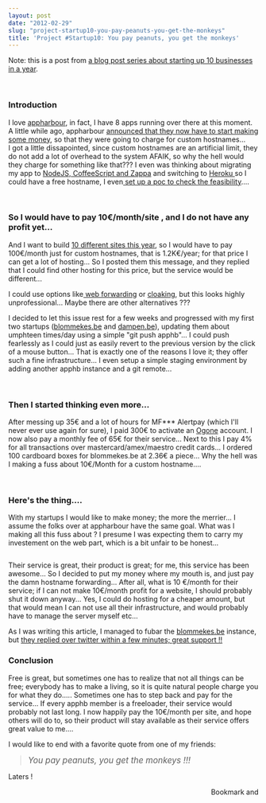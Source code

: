 ```yaml
---
layout: post
date: "2012-02-29"
slug: "project-startup10-you-pay-peanuts-you-get-the-monkeys"
title: 'Project #Startup10: You pay peanuts, you get the monkeys'
---
```


<p>Note: this is a post from&nbsp;<a href="/posts/Project-Startup10-Learning-to-build-your-own-business/">a blog post series about starting up 10 businesses in a year</a>.</p>
<p>&nbsp;</p>
<h3>Introduction</h3>
<p>I love <a href="https://appharbor.com/" target="_blank">appharbour</a>, in fact, I have 8 apps running over there at this moment. A little while ago, appharbour <a href="https://blog.appharbor.com/2012/02/02/announcing-pricing" target="_blank">announced that they now have to start making some money</a>, so that they were going to charge for custom hostnames...<br />I got a little dissapointed, since custom hostnames are an artificial limit, they do not add a lot of overhead to the system AFAIK, so why the hell would they charge for something like that??? I even was thinking about migrating my app to <a href="https://github.com/mauricemach/zappa" target="_blank">NodeJS, CoffeeScript and Zappa</a> and switching to <a href="https://www.heroku.com/" target="_blank">Heroku </a>so I could have a free hostname, I even<a href="https://notanotherone.herokuapp.com/" target="_blank"> set up a poc to check the feasibility</a>....</p>
<p>&nbsp;</p>
<h3>So I would have to pay 10&euro;/month/site , and I do not have any profit yet...</h3>
<p>And I want to build <a href="/posts/Project-Startup10-Learning-to-build-your-own-business" target="_blank/">10 different sites this year</a>, so I would have to pay 100&euro;/month just for custom hostnames, that is 1.2K&euro;/year; for that price I can get a lot of hosting... So I posted them this message, and they replied that I could find other hosting for this price, but the service would be different...</p>
<p>I could use options like<a href="https://en.wikipedia.org/wiki/URL_forwarding" target="_blank"> web forwarding</a> or <a href="https://en.wikipedia.org/wiki/Cloaking" target="_blank">cloaking</a>, but this looks highly unprofessional... Maybe there are other alternatives ???</p>
<p>I decided to let this issue rest for a few weeks and progressed with my first two startups (<a href="https://blommekes.be/" target="_blank">blommekes.be</a> and <a href="https://dampen.be/" target="_blank">dampen.be</a>), updating them about umphteen times/day using a simple "git push apphb"... I could push fearlessly as I could just as easily revert to the previous version by the click of a mouse button... That is exactly one of the reasons I love it; they offer such a fine infrastructure... I even setup a simple staging environment by adding another apphb instance and a git remote...</p>
<p>&nbsp;</p>
<h3>Then I started thinking even more...</h3>
<p></p>
<p>After messing up 35&euro; and a lot of hours for MF*** Alertpay (which I'll never ever use again for sure), I paid 300&euro; to activate an <a href="https://www.ogone.be/" target="_blank">Ogone</a> account. I now also pay a monthly fee of 65&euro; for their service... Next to this I pay 4% for all transactions over mastercard/amex/maestro credit cards... I ordered 100 cardboard boxes for blommekes.be at 2.36&euro; a piece... Why the hell was I making a fuss about 10&euro;/Month for a custom hostname....</p>
<p>&nbsp;</p>
<h3>Here's the thing....</h3>
<p>With my startups I would like to make money; the more the merrier... I assume the folks over at appharbour have the same goal. What was I making all this fuss about ? I presume I was expecting them to carry my investement on the web part, which is a bit unfair to be honest...</p>
<p><img style="border-style: initial; border-color: initial;" src="https://www.corebvba.be/blog/image.axd?picture=2012%2f2%2fapphb.png" alt="" /></p>
<p>Their service is great, their product is great; for me, this service has been awesome... So I decided to put my money where my mouth is, and just pay the damn hostname forwarding... After all, what is 10 &euro;/month for their service; if I can not make 10&euro;/month profit for a website, I should probably shut it down anyway... Yes, I could do hosting for a cheaper amount, but that would mean I can not use all their infrastructure, and would probably have to manage the server myself etc...</p>
<p>As I was writing this article, I managed to fubar the <a href="https://blommekes.be" target="_blank">blommekes.be</a> instance, but <a href="https://twitter.com/#!/troethom/status/174877146613956608" target="_blank">they replied over twitter within a few minutes; great support !!</a></p>
<h3>Conclusion</h3>
<p>Free is great, but sometimes one has to realize that not all things can be free; everybody has to make a living, so it is quite natural people charge you for what they do..... Sometimes one has to step back and pay for the service... If every apphb member is a freeloader, their service would probably not last long. I now happily pay the 10&euro;/month per site, and hope others will do to, so their product will stay available as their service offers great value to me....</p>
<p>I would like to end with a favorite quote from one of my friends:</p>
<blockquote><em><span style="font-size: larger;">You pay peanuts, you get the monkeys !!!</span></em></blockquote>
<p>Laters !</p><div style="text-align:right"><a class="addthis_button" href="https://www.addthis.com/bookmark.php?v=250&amp;pub=xa-4aec37702e3161d4"><img src="https://s7.addthis.com/static/btn/v2/lg-share-en.gif" width="125" height="16" alt="Bookmark and Share" style="border:0"/></a><script type="text/javascript" src="https://s7.addthis.com/js/250/addthis_widget.js#pub=xa-4aec37702e3161d4"></script></div>
